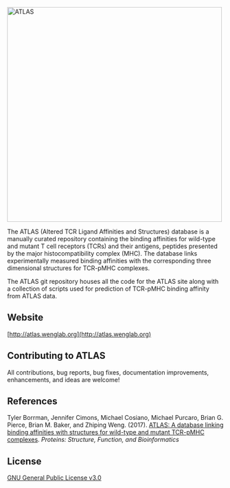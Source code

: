 <img src="https://github.com/weng-lab/ATLAS/raw/master/www/web/graphical_abstract.png" alt="ATLAS" width=500px>

The ATLAS (Altered TCR Ligand Affinities and Structures) database is a manually curated repository containing the binding affinities for wild-type and mutant T cell receptors (TCRs) and their antigens, peptides presented by the major histocompatibility complex (MHC). The database links experimentally measured binding affinities with the corresponding three dimensional structures for TCR-pMHC complexes. 

The ATLAS git repository houses all the code for the ATLAS site along with a collection of scripts used for prediction of TCR-pMHC binding affinity from ATLAS data.

## Website
[http://atlas.wenglab.org](http://atlas.wenglab.org)

## Contributing to ATLAS
All contributions, bug reports, bug fixes, documentation improvements, enhancements, and ideas are welcome!

## References
Tyler Borrman, Jennifer Cimons, Michael Cosiano, Michael Purcaro, Brian G. Pierce, Brian M. Baker, and Zhiping Weng. (2017). [ATLAS: A database linking binding affinities with structures for wild-type and mutant TCR-pMHC complexes](http://onlinelibrary.wiley.com/doi/10.1002/prot.25260/abstract). *Proteins: Structure, Function, and Bioinformatics*

## License 
[GNU General Public License v3.0](LICENSE)


